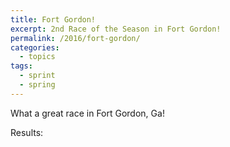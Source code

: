 ```yaml
---
title: Fort Gordon!
excerpt: 2nd Race of the Season in Fort Gordon!
permalink: /2016/fort-gordon/
categories:
  - topics
tags:
  - sprint
  - spring
---
```


What a great race in Fort Gordon, Ga!

Results:
